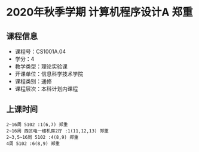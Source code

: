 # 2020年秋季学期 计算机程序设计A 郑重






## 课程信息

- 课程号：CS1001A.04
- 学分：4
- 教学类型：理论实验课
- 开课单位：信息科学技术学院
- 课程类别：通修
- 课程层次：本科计划内课程

## 上课时间

```
2~16周 5102 :1(6,7) 郑重
2~16周 西区电一楼机房2厅 :1(11,12,13) 郑重
2~3,5~16周 5102 :4(8,9) 郑重
4周 5102 :6(8,9) 郑重
```

